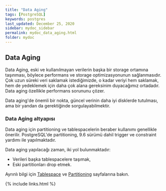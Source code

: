 ```yaml
---
title: "Data Aging"
tags: [PostgreSQL]
keywords: postgres
last_updated: December 25, 2020
sidebar: mydoc_sidebar
permalink: mydoc_data_aging.html
folder: mydoc
---
```



## Data Aging

Data Aging, eski ve kullanılmayan verilerin başka bir storage ortamına taşınması, böylece performans ve storage optimizasyonunun sağlanmasıdır. Çok uzun süreki veri saklamak istediğimizde, o kadar veriyi hem saklamak, hem de yedeklemek için daha çok alana gereksinim duyacağımız ortadadır. Data aging özellikle performans sorununu çözer.

Data aging'de önemli bir nokta, güncel verinin daha iyi disklerde tutulması, ama bir yandan da gerektiğinde sorgulayabilmektir.

### Data Aging altyapısı

Data aging için partitioning ve tablespacelerin beraber kullanımı genellikle önerilir. PostgreSQL'de partitioning, 9.6 sürümü dahil trigger ve constraint yardımı ile yapılmaktadır.

Data aging yapılacağı zaman, iki yol bulunmaktadır:

- Verileri başka tablespacelere taşımak,
- Eski partitionları drop etmek.

Ayrınlı bilgi için [Tablespace](mydoc_tablespace.html) ve [Partitioning](mydoc_partitioning.html) sayfalarına bakın.

{% include links.html %}
